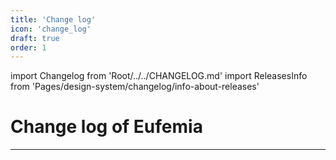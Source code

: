 ```yaml
---
title: 'Change log'
icon: 'change_log'
draft: true
order: 1
---
```


import Changelog from 'Root/../../CHANGELOG.md'
import ReleasesInfo from 'Pages/design-system/changelog/info-about-releases'

# Change log of Eufemia

<ReleasesInfo />

---

<Changelog />
